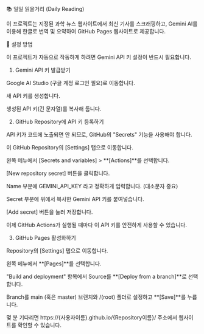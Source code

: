 📚 일일 읽을거리 (Daily Reading)

이 프로젝트는 지정된 과학 뉴스 웹사이트에서 최신 기사를 스크래핑하고, Gemini AI를 이용해 한글로 번역 및 요약하여 GitHub Pages 웹사이트로 제공합니다.

🚀 설정 방법

이 프로젝트가 자동으로 작동하게 하려면 Gemini API 키 설정이 반드시 필요합니다.

1. Gemini API 키 발급받기

Google AI Studio (구글 계정 로그인 필요)로 이동합니다.

새 API 키를 생성합니다.

생성된 API 키(긴 문자열)를 복사해 둡니다.

2. GitHub Repository에 API 키 등록하기

API 키가 코드에 노출되면 안 되므로, GitHub의 "Secrets" 기능을 사용해야 합니다.

이 GitHub Repository의 [Settings] 탭으로 이동합니다.

왼쪽 메뉴에서 [Secrets and variables] > **[Actions]**를 선택합니다.

[New repository secret] 버튼을 클릭합니다.

Name 부분에 GEMINI_API_KEY 라고 정확하게 입력합니다. (대소문자 중요)

Secret 부분에 위에서 복사한 Gemini API 키를 붙여넣습니다.

[Add secret] 버튼을 눌러 저장합니다.

이제 GitHub Actions가 실행될 때마다 이 API 키를 안전하게 사용할 수 있습니다.

3. GitHub Pages 활성화하기

Repository의 [Settings] 탭으로 이동합니다.

왼쪽 메뉴에서 **[Pages]**를 선택합니다.

"Build and deployment" 항목에서 Source를 **[Deploy from a branch]**로 선택합니다.

Branch를 main (혹은 master) 브랜치와 /(root) 폴더로 설정하고 **[Save]**를 누릅니다.

몇 분 기다리면 https://{사용자이름}.github.io/{Repository이름}/ 주소에서 웹사이트를 확인할 수 있습니다.

